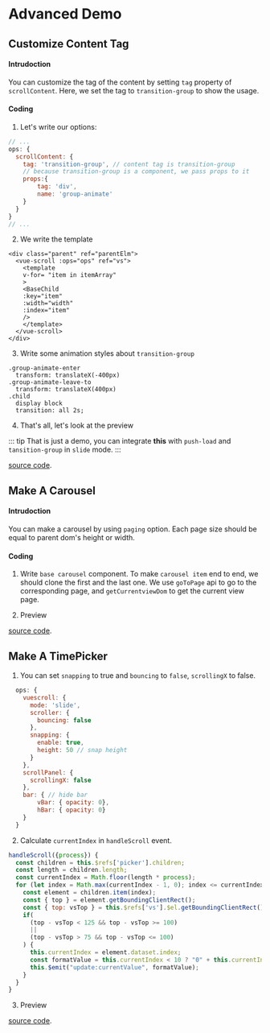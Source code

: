 # Advanced Demo

## Customize Content Tag

#### Intrudoction

You can customize the tag of the content by setting `tag` property of `scrollContent`. Here, we set the tag to `transition-group` to show the usage.

#### Coding

1.  Let's write our options:

```javascript
// ...
ops: {
  scrollContent: {
    tag: 'transition-group', // content tag is transition-group
    // because transition-group is a component, we pass props to it
    props:{
        tag: 'div',
        name: 'group-animate'
    }
  }
}
// ...
```

2.  We write the template

```vue
<div class="parent" ref="parentElm">
  <vue-scroll :ops="ops" ref="vs">
    <template
    v-for= "item in itemArray"
    >
    <BaseChild 
    :key="item"
    :width="width"
    :index="item"
    />
    </template>
  </vue-scroll>
</div>
```

3.  Write some animation styles about `transition-group`

```stylus
.group-animate-enter
  transform: translateX(-400px)
.group-animate-leave-to
  transform: translateX(400px)
.child
  display block
  transition: all 2s;
```

4.  That's all, let's look at the preview

<ClientOnly>
<Demo-Advance-CustimizeContentnTag />
</ClientOnly>

::: tip
That is just a demo, you can integrate **this** with `push-load` and `tansition-group` in `slide` mode.
:::

[source code](https://github.com/wangyi7099/vuescrolljs/blob/master/docs/.vuepress/components/Demo/Advance/CustimizeContentnTag.vue).

## Make A Carousel

#### Intrudoction

You can make a carousel by using `paging` option. Each page size should be equal to parent dom's height or width.

#### Coding

1.  Write `base carousel` component. To make `carousel item` end to end, we should clone the first and the last one. We use `goToPage` api to go to the corresponding page, and `getCurrentviewDom` to get the current view page.

2.  Preview

<ClientOnly>
<Demo-Advance-MakeACarousel />
</ClientOnly>

[source code](https://github.com/wangyi7099/vuescrolljs/blob/master/docs/.vuepress/components/Demo/Advance/MakeACarousel.vue).

## Make A TimePicker

1.  You can set `snapping` to true and `bouncing` to `false`, `scrollingX` to false.

```javascript
  ops: {
    vuescroll: {
      mode: 'slide',
      scroller: {
        bouncing: false
      },
      snapping: {
        enable: true,
        height: 50 // snap height
      }
    },
    scrollPanel: {
      scrollingX: false
    },
    bar: { // hide bar
        vBar: { opacity: 0},
        hBar: { opacity: 0}
    }
  }
```

2.  Calculate `currentIndex` in `handleScroll` event.

```javascript
handleScroll({process}) {
  const children = this.$refs['picker'].children;
  const length = children.length;
  const currentIndex = Math.floor(length * process);
  for (let index = Math.max(currentIndex - 1, 0); index <= currentIndex + 1; index++) {
    const element = children.item(index);
    const { top } = element.getBoundingClientRect();
    const { top: vsTop } = this.$refs['vs'].$el.getBoundingClientRect();
    if(
      (top - vsTop < 125 && top - vsTop >= 100)
      ||
      (top - vsTop > 75 && top - vsTop <= 100)
    ) {
      this.currentIndex = element.dataset.index;
      const formatValue = this.currentIndex < 10 ? "0" + this.currentIndex : this.currentIndex;
      this.$emit("update:currentValue", formatValue);
    }
  }
}
```

3.  Preview

<ClientOnly>
<Demo-Advance-MakeATimePicker />
</ClientOnly>

[source code](https://github.com/wangyi7099/vuescrolljs/blob/master/docs/.vuepress/components/Demo/Advance/MakeATimePicker.vue).
